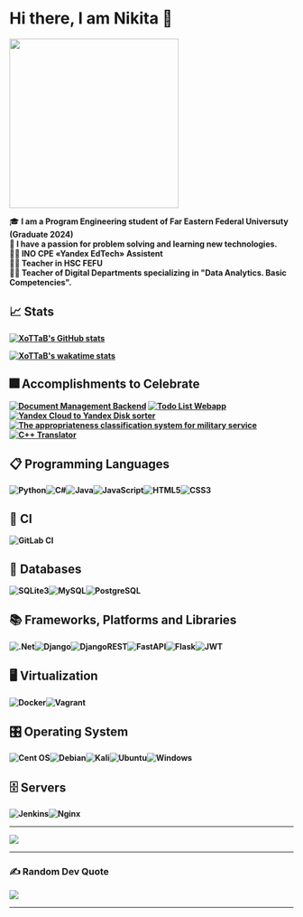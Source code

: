 <h1>Hi there, I am Nikita 👋</h1>
<div id="header">
  <img src = "https://media.giphy.com/media/v1.Y2lkPTc5MGI3NjExbGJ4b3ltOGY1aHkxem0xcG1wdjE1Nm9saHFwZng0amQ4NHJxaDkyZCZlcD12MV9pbnRlcm5hbF9naWZfYnlfaWQmY3Q9Zw/unxCGmTuBvwo2djRLA/giphy.gif" width="300"/>

🎓 <b>I am a Program Engineering student of Far Eastern Federal Universuty (Graduate 2024)<br>
🧠 I have a passion for problem solving and learning new technologies.<br>
👨‍🏫 INO СPE «Yandex EdTech» Assistent <br>
👨‍🏫 Teacher in HSC FEFU<br>
👨‍🏫 Teacher of Digital Departments specializing in "Data Analytics. Basic Competencies".<br>

## 📈 Stats

[![XoTTaB's GitHub stats](https://github-readme-stats.vercel.app/api?username=xottab-ops&show_icons=true&theme=radical)](https://github.com/xottab-ops)

[![XoTTaB's wakatime stats](https://github-readme-stats.vercel.app/api/wakatime?username=XoTTaBCH&theme=radical)](https://wakatime.com/@XoTTaBCH)

## 🎆 Accomplishments to Celebrate

[![Document Management Backend](https://github-readme-stats.vercel.app/api/pin/?username=xottab-ops&repo=document-management-backend&theme=radical)](https://github.com/jassik23/document-management-backend)
[![Todo List Webapp](https://github-readme-stats.vercel.app/api/pin/?username=xottab-ops&repo=todo-list-webapp&theme=radical)](https://github.com/xottab-ops/todo-list-webapp)
[![Yandex Cloud to Yandex Disk sorter](https://github-readme-stats.vercel.app/api/pin/?username=xottab-ops&repo=yc-to-yd-sorter&theme=radical)](https://github.com/xottab-ops/yc-to-yd-sorter)
[![The appropriateness classification system for military service](https://github-readme-stats.vercel.app/api/pin/?username=xottab-ops&repo=the-appropriateness-classification-system-for-military-service&theme=radical)](https://github.com/xottab-ops/the-appropriateness-classification-system-for-military-service)
[![C++ Translator](https://github-readme-stats.vercel.app/api/pin/?username=theApsil&repo=Cpp-translator&theme=radical)](https://github.com/theApsil/Cpp-translator)


## 📋 Programming Languages
![Python](https://img.shields.io/badge/python-3670A0?style=for-the-badge&logo=python&logoColor=ffdd54)![C#](https://img.shields.io/badge/c%23-%23239120.svg?style=for-the-badge&logo=csharp&logoColor=white)![Java](https://img.shields.io/badge/java-%23ED8B00.svg?style=for-the-badge&logo=openjdk&logoColor=white)![JavaScript](https://img.shields.io/badge/javascript-%23323330.svg?style=for-the-badge&logo=javascript&logoColor=%23F7DF1E)![HTML5](https://img.shields.io/badge/html5-%23E34F26.svg?style=for-the-badge&logo=html5&logoColor=white)![CSS3](https://img.shields.io/badge/css3-%231572B6.svg?style=for-the-badge&logo=css3&logoColor=white)

## 🔬 CI
![GitLab CI](https://img.shields.io/badge/gitlab%20ci-%23181717.svg?style=for-the-badge&logo=gitlab&logoColor=white)

## 💾 Databases
![SQLite3](https://img.shields.io/badge/sqlite3-%2314354C.svg?style=for-the-badge&logo=sqlite&logoColor=white)![MySQL](https://img.shields.io/badge/mysql-%234ea94b.svg?style=for-the-badge&logo=mysql&logoColor=white)![PostgreSQL](https://img.shields.io/badge/postgresql-%231572B6.svg?style=for-the-badge&logo=postgresql&logoColor=white)

## 📚 Frameworks, Platforms and Libraries
![.Net](https://img.shields.io/badge/.NET-5C2D91?style=for-the-badge&logo=.net&logoColor=white)![Django](https://img.shields.io/badge/django-%23092E20.svg?style=for-the-badge&logo=django&logoColor=white)![DjangoREST](https://img.shields.io/badge/DJANGO-REST-ff1709?style=for-the-badge&logo=django&logoColor=white&color=ff1709&labelColor=gray)![FastAPI](https://img.shields.io/badge/FastAPI-005571?style=for-the-badge&logo=fastapi)![Flask](https://img.shields.io/badge/flask-%23000.svg?style=for-the-badge&logo=flask&logoColor=white)![JWT](https://img.shields.io/badge/JWT-black?style=for-the-badge&logo=JSON%20web%20tokens)

## 🖥️ Virtualization
![Docker](https://img.shields.io/badge/docker-%230072C6.svg?style=for-the-badge&logo=docker&logoColor=%2361DAFB)![Vagrant](https://img.shields.io/badge/vagrant-%231563FF.svg?style=for-the-badge&logo=vagrant&logoColor=white)

## 🎛️ Operating System
![Cent OS](https://img.shields.io/badge/cent%20os-002260?style=for-the-badge&logo=centos&logoColor=F0F0F0)![Debian](https://img.shields.io/badge/Debian-D70A53?style=for-the-badge&logo=debian&logoColor=white)![Kali](https://img.shields.io/badge/Kali-268BEE?style=for-the-badge&logo=kalilinux&logoColor=white)![Ubuntu](https://img.shields.io/badge/Ubuntu-E95420?style=for-the-badge&logo=ubuntu&logoColor=white)![Windows](https://img.shields.io/badge/Windows-0078D6?style=for-the-badge&logo=windows&logoColor=white)

## 🗄️ Servers
![Jenkins](https://img.shields.io/badge/jenkins-%232C5263.svg?style=for-the-badge&logo=jenkins&logoColor=white)![Nginx](https://img.shields.io/badge/nginx-%23009639.svg?style=for-the-badge&logo=nginx&logoColor=white)


---
[![](https://visitcount.itsvg.in/api?id=jassik23&icon=2&color=11)](https://visitcount.itsvg.in)

---

### ✍️ Random Dev Quote

![](https://quotes-github-readme.vercel.app/api?type=horizontal&theme=dark)

---
